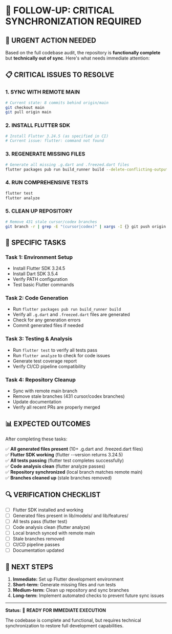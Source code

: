 # 🔄 FOLLOW-UP: CRITICAL SYNCHRONIZATION REQUIRED

## 🚨 **URGENT ACTION NEEDED**

Based on the full codebase audit, the repository is **functionally complete** but **technically out of sync**. Here's what needs immediate attention:

## 📋 **CRITICAL ISSUES TO RESOLVE**

### 1. **SYNC WITH REMOTE MAIN**
```bash
# Current state: 8 commits behind origin/main
git checkout main
git pull origin main
```

### 2. **INSTALL FLUTTER SDK**
```bash
# Install Flutter 3.24.5 (as specified in CI)
# Current issue: flutter: command not found
```

### 3. **REGENERATE MISSING FILES**
```bash
# Generate all missing .g.dart and .freezed.dart files
flutter packages pub run build_runner build --delete-conflicting-outputs
```

### 4. **RUN COMPREHENSIVE TESTS**
```bash
flutter test
flutter analyze
```

### 5. **CLEAN UP REPOSITORY**
```bash
# Remove 431 stale cursor/codex branches
git branch -r | grep -E "(cursor|codex)" | xargs -I {} git push origin --delete {}
```

## 🎯 **SPECIFIC TASKS**

### **Task 1: Environment Setup**
- Install Flutter SDK 3.24.5
- Install Dart SDK 3.5.4
- Verify PATH configuration
- Test basic Flutter commands

### **Task 2: Code Generation**
- Run `flutter packages pub run build_runner build`
- Verify all `.g.dart` and `.freezed.dart` files are generated
- Check for any generation errors
- Commit generated files if needed

### **Task 3: Testing & Analysis**
- Run `flutter test` to verify all tests pass
- Run `flutter analyze` to check for code issues
- Generate test coverage report
- Verify CI/CD pipeline compatibility

### **Task 4: Repository Cleanup**
- Sync with remote main branch
- Remove stale branches (431 cursor/codex branches)
- Update documentation
- Verify all recent PRs are properly merged

## 📊 **EXPECTED OUTCOMES**

After completing these tasks:

✅ **All generated files present** (10+ .g.dart and .freezed.dart files)  
✅ **Flutter SDK working** (flutter --version returns 3.24.5)  
✅ **All tests passing** (flutter test completes successfully)  
✅ **Code analysis clean** (flutter analyze passes)  
✅ **Repository synchronized** (local branch matches remote main)  
✅ **Branches cleaned up** (stale branches removed)  

## 🔍 **VERIFICATION CHECKLIST**

- [ ] Flutter SDK installed and working
- [ ] Generated files present in lib/models/ and lib/features/
- [ ] All tests pass (flutter test)
- [ ] Code analysis clean (flutter analyze)
- [ ] Local branch synced with remote main
- [ ] Stale branches removed
- [ ] CI/CD pipeline passes
- [ ] Documentation updated

## 🚀 **NEXT STEPS**

1. **Immediate:** Set up Flutter development environment
2. **Short-term:** Generate missing files and run tests
3. **Medium-term:** Clean up repository and sync branches
4. **Long-term:** Implement automated checks to prevent future sync issues

---

**Status:** 🔄 **READY FOR IMMEDIATE EXECUTION**

The codebase is complete and functional, but requires technical synchronization to restore full development capabilities.